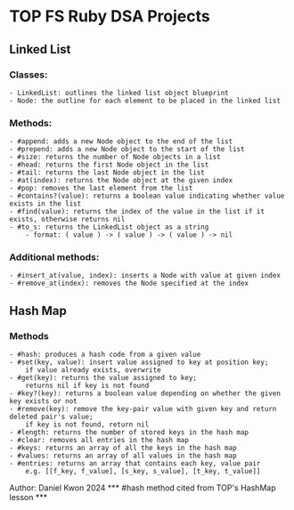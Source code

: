 # TOP FS Ruby DSA Projects

## Linked List

### Classes:
    - LinkedList: outlines the linked list object blueprint
    - Node: the outline for each element to be placed in the linked list

### Methods:
    - #append: adds a new Node object to the end of the list
    - #prepend: adds a new Node object to the start of the list
    - #size: returns the number of Node objects in a list
    - #head: returns the first Node object in the list
    - #tail: returns the last Node object in the list
    - #at(index): returns the Node object at the given index
    - #pop: removes the last element from the list
    - #contains?(value): returns a boolean value indicating whether value exists in the list
    - #find(value): returns the index of the value in the list if it exists, otherwise returns nil
    - #to_s: returns the LinkedList object as a string
        - format: ( value ) -> ( value ) -> ( value ) -> nil
### Additional methods:
    - #insert_at(value, index): inserts a Node with value at given index
    - #remove_at(index): removes the Node specified at the index


## Hash Map

### Methods
    - #hash: produces a hash code from a given value
    - #set(key, value): insert value assigned to key at position key;
        if value already exists, overwrite
    - #get(key): returns the value assigned to key;
        returns nil if key is not found
    - #key?(key): returns a boolean value depending on whether the given key exists or not
    - #remove(key): remove the key-pair value with given key and return deleted pair's value;
        if key is not found, return nil
    - #length: returns the number of stored keys in the hash map
    - #clear: removes all entries in the hash map
    - #keys: returns an array of all the keys in the hash map
    - #values: returns an array of all values in the hash map
    - #entries: returns an array that contains each key, value pair
        e.g. [[f_key, f_value], [s_key, s_value], [t_key, t_value]]


Author: Daniel Kwon 2024
*** #hash method cited from TOP's HashMap lesson ***